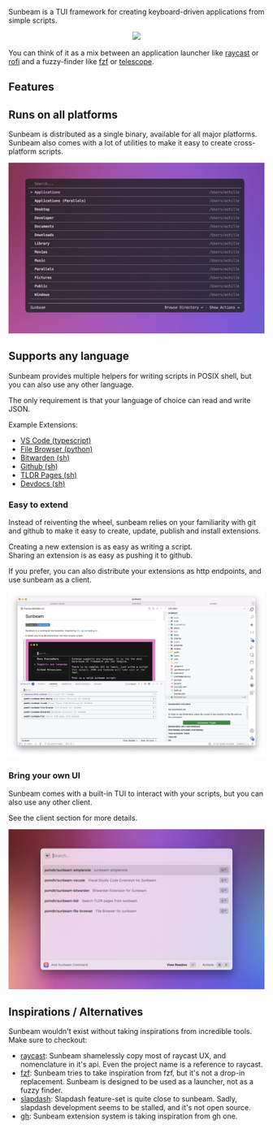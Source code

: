 Sunbeam is a TUI framework for creating keyboard-driven applications from simple scripts.

<p align="center" style="text-align: center">
  <a href="https://asciinema.org/a/614506">
        <img src="https://asciinema.org/a/614506.svg">
  </a>
</p>

You can think of it as a mix between an application launcher like [raycast](https://raycast.com) or [rofi](https://github.com/davatorium/rofi) and a fuzzy-finder like [fzf](https://github.com/junegunn/fzf) or [telescope](https://github.com/nvim-telescope/telescope.nvim).


## Features

## Runs on all platforms

Sunbeam is distributed as a single binary, available for all major platforms. Sunbeam also comes with a lot of utilities to make it easy to create cross-platform scripts.

![sunbeam running in alacritty](./static/alacritty.png)

## Supports any language

Sunbeam provides multiple helpers for writing scripts in POSIX shell, but you can also use any other language.

The only requirement is that your language of choice can read and write JSON.

Example Extensions:

- [VS Code (typescript)](https://github.com/pomdtr/sunbeam-vscode)
- [File Browser (python)](https://github.com/pomdtr/sunbeam-files)
- [Bitwarden (sh)](https://github.com/pomdtr/sunbeam-bitwarden)
- [Github (sh)](https://github.com/pomdtr/sunbeam-github)
- [TLDR Pages (sh)](https://github.com/pomdtr/sunbeam-tldr)
- [Devdocs (sh)](https://github.com/pomdtr/sunbeam-devdocs)

### Easy to extend

Instead of reiventing the wheel, sunbeam relies on your familiarity with git and github to make it easy to create, update, publish and install extensions.

Creating a new extension is as easy as writing a script.\
Sharing an extension is as easy as pushing it to github.

If you prefer, you can also distribute your extensions as http endpoints, and use sunbeam as a client.

![sunbeam running in vscode](./static/vscode.png)

### Bring your own UI

Sunbeam comes with a built-in TUI to interact with your scripts, but you can also use any other client.

See the client section for more details.

![raycast integration](./static/raycast.png)

## Inspirations / Alternatives

Sunbeam wouldn't exist without taking inspirations from incredible tools. Make sure to checkout:

- [raycast](https://raycast.com): Sunbeam shamelessly copy most of raycast UX, and nomenclature in it's api. Even the project name is a reference to raycast.
- [fzf](https://github.com/junegunn/fzf): Sunbeam tries to take inspiration from fzf, but it's not a drop-in replacement. Sunbeam is designed to be used as a launcher, not as a fuzzy finder.
- [slapdash](https://slapdash.com): Slapdash feature-set is quite close to sunbeam. Sadly, slapdash development seems to be stalled, and it's not open source.
- [gh](https://cli.github.com): Sunbeam extension system is taking inspiration from gh one.
